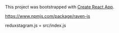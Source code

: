 This project was bootstrapped with [Create React App](https://github.com/facebookincubator/create-react-app).

https://www.npmjs.com/package/raven-js

reduxstagram.js = src/index.js
